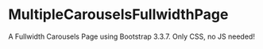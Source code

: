 # MultipleCarouselsFullwidthPage
A Fullwidth Carousels Page using Bootstrap 3.3.7. Only CSS, no JS needed!
